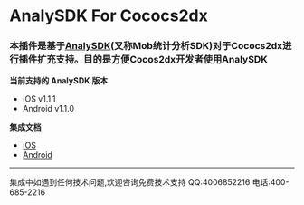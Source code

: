 # AnalySDK For Cococs2dx
### 本插件是基于[AnalySDK](http://analysdk.mob.com/)(又称Mob统计分析SDK)对于Cococs2dx进行插件扩充支持。目的是方便Cocos2dx开发者使用AnalySDK

**当前支持的 AnalySDK 版本**

- iOS v1.1.1
- Android v1.1.0

**集成文档**

- [iOS](http://wiki.mob.com/analysdk-ios-for-cocos2dx/)
- [Android](http://wiki.mob.com/analysdk-android-for-cocos2d-x/)

- - - - - - - - - - - -
集成中如遇到任何技术问题,欢迎咨询免费技术支持
QQ:4006852216
电话:400-685-2216


